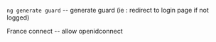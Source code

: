 `ng generate guard` -- generate guard (ie : redirect to login page if not logged)

France connect -- allow openidconnect


